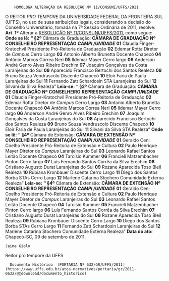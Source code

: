         HOMOLOGA ALTERAÇÃO DA RESOLUÇÃO Nº 11/CONSUNI/UFFS/2011  

 O REITOR *PRO TEMPORE*  DA UNIVERSIDADE FEDERAL DA FRONTEIRA SUL (UFFS), no uso de suas atribuições legais, considerando a decisão do Conselho Universitário, tomada na 7ª Sessão Ordinária de 2011, resolve:   **Art. 1º**  Alterar a [RESOLUÇÃO Nº 11/CONSUNI/UFFS/2011](https://www.uffs.edu.br/atos-normativos/resolucao/consuni/2011-0011), como segue:   **Onde se lê:** **“ **§2º****  Câmara de Graduação: **CÂMARA DE GRADUAÇÃO**     **Nº**    **CONSELHEIRO**   **REPRESENTAÇÃO**     ***CAMPI /UNIDADE***      **01**   Claudia Finger-Kratochvil   Presidente   Pró-Reitoria de Graduação     **02**   Edemar Rotta   Diretor de *Campus*   Cerro Largo     **03**   Antonio Alberto Brunetta   Docente   Chapecó     **04**   Antônio Marcos Correa Neri     **05**   Ildemar Mayer   Cerro largo     **06**   Anderson André Genro Alves Ribeiro   Erechim     **07**   Joaquim Gonçalves da Costa   Laranjeiras do Sul     **08**   Aparecido Francisco Bertochi dos Santos   Realeza     **09**   Bruno Souza Vendruscolo   Discente   Chapecó     **10**   Eloir Faria de Paula   Laranjeiras do Sul     **11**   Fernando Zatt Schardosin   STA   Laranjeiras do Sul     **12**   Silvani da Silva   Realeza”       **Leia-se:** **“ **§2º****  Câmara de Graduação: **CÂMARA DE GRADUAÇÃO**     **Nº**    **CONSELHEIRO**   **REPRESENTAÇÃO**     ***CAMPI /UNIDADE***      **01**   Claudia Finger-Kratochvil   Presidente   Pró-Reitoria de Graduação     **02**   Edemar Rotta   Diretor de *Campus*   Cerro Largo     **03**   Antonio Alberto Brunetta   Docente   Chapecó     **04**   Antônio Marcos Correa Neri     **05**   Ildemar Mayer   Cerro largo     **06**   Anderson André Genro Alves Ribeiro   Erechim     **07**   Joaquim Gonçalves da Costa   Laranjeiras do Sul     **08**   Aparecido Francisco Bertochi dos Santos   Realeza     **09**   Bruno Souza Vendruscolo   Discente   Chapecó     **10**   Eloir Faria de Paula   Laranjeiras do Sul     **11**   Silvani da Silva   STA   Realeza”       **Onde se lê:** **“ **§4º****  Câmara de Extensão: **CÂMARA DE EXTENSÃO**     **Nº**    **CONSELHEIRO**   **REPRESENTAÇÃO**     ***CAMPI /UNIDADE***      **01**   Geraldo Ceni Coelho   Presidente   Pró-Reitoria de Extensão e Cultura     **02**   Paulo Henrique Mayer   Diretor de *Campus*   Laranjeiras do Sul     **03**   Leonardo Rafael Santos Leitão   Docente   Chapecó     **04**   Tarcísio Kummer     **06**   Francieli Matzembacher Pinton   Cerro largo     **07**   Luís Fernando Santos Corrêa da Silva   Erechim     **08**   Cristiano Augusto Durat   Laranjeiras do Sul     **09**   Rozane Aparecida Toso Bleil   Realeza     **10**   Rubiana Kronbauer   Discente   Cerro Largo     **11**   Diego dos Santos Borba   STAs   Cerro Largo     **12**   Marlene Catarina Stochero   Comunidade Externa   Realeza”       **Leia-se:** **“ **§4º****  Câmara de Extensão: **CÂMARA DE EXTENSÃO**     **Nº**    **CONSELHEIRO**   **REPRESENTAÇÃO**     ***CAMPI /UNIDADE***      **01**   Geraldo Ceni Coelho   Presidente   Pró-Reitoria de Extensão e Cultura     **02**   Paulo Henrique Mayer   Diretor de *Campus*   Laranjeiras do Sul     **03**   Leonardo Rafael Santos Leitão   Docente   Chapecó     **04**   Tarcísio Kummer     **05**   Francieli Matzembacher Pinton   Cerro largo     **06**   Luís Fernando Santos Corrêa da Silva   Erechim     **07**   Cristiano Augusto Durat   Laranjeiras do Sul     **08**   Rozane Aparecida Toso Bleil   Realeza     **09**   Rubiana Kronbauer   Discente   Cerro Largo     **10**   Diego dos Santos Borba   STAs   Cerro Largo     **11**   Fernando Zatt Schardosin   Laranjeiras do Sul     **12**   Marlene Catarina Stochero   Comunidade Externa   Realeza”              **Data do ato:** Chapecó-SC, 09 de setembro de 2011.   
 

    Jaime Giolo   
 Reitor pro tempore da UFFS 

      Documento Histórico  [PORTARIA Nº 632/GR/UFFS/2011](https://www.uffs.edu.br/atos-normativos/portaria/gr/2011-0632/@@download/documento_historico)     
      